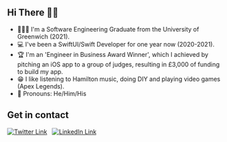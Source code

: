 ## Hi There 👋🏻
- 🧑🏻‍🎓 I'm a Software Engineering Graduate from the University of Greenwich (2021).
- 💻 I've been a SwiftUI/Swift Developer for one year now (2020-2021).
- 🏆 I'm an 'Engineer in Business Award Winner', which I achieved by pitching an iOS app to a group of judges, resulting in £3,000 of funding to build my app.
- 😁 I like listening to Hamilton music, doing DIY and playing video games (Apex Legends).
- 💬 Pronouns: He/Him/His

## Get in contact
[![Twitter Link][1.image]][1.link] &nbsp;
[![LinkedIn Link][2.image]][2.link] &nbsp; 


[1.image]: https://res.cloudinary.com/carriepresley/image/upload/c_scale,w_24/v1611433805/GitHub%20ReadMe/twitter_afinqs.png
[2.image]:https://res.cloudinary.com/carriepresley/image/upload/c_scale,w_24/v1611433798/GitHub%20ReadMe/linkedin_yrslvn.png

[1.link]: https://twitter.com/connorlynchx
[2.link]: https://www.linkedin.com/in/connor-lynch-153559171/

<!---
LynchConnor/LynchConnor is a ✨ special ✨ repository because its `README.md` (this file) appears on your GitHub profile.
You can click the Preview link to take a look at your changes.
--->
